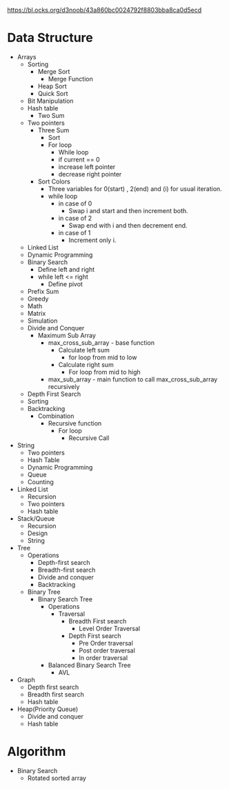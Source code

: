 https://bl.ocks.org/d3noob/43a860bc0024792f8803bba8ca0d5ecd

# Data Structure 
* Arrays
    * Sorting
        * Merge Sort
            * Merge Function
        * Heap Sort
        * Quick Sort
    * Bit Manipulation
    * Hash table
        * Two Sum
    * Two pointers
        * Three Sum
            * Sort
            * For loop
                * While loop
                * if current == 0
                * increase left pointer
                * decrease right pointer
        * Sort Colors
            * Three variables for 0(start) , 2(end) and (i) for usual iteration.
            * while loop
                * in case of 0
                    * Swap i and start and then increment both.
                * in case of 2
                    * Swap end with i and then decrement end.
                * in case of 1
                    * Increment only i.
    * Linked List
    * Dynamic Programming
    * Binary Search
        * Define left and right
        * while left <= right
            * Define pivot
    * Prefix Sum
    * Greedy
    * Math
    * Matrix
    * Simulation
    * Divide and Conquer
        * Maximum Sub Array
            * max_cross_sub_array - base function
                * Calculate left sum
                    * for loop from mid to low
                * Calculate right sum
                    * For loop from mid to high
            * max_sub_array - main function to call max_cross_sub_array recursively
    * Depth First Search
    * Sorting
    * Backtracking
        * Combination
            * Recursive function
                * For loop
                    * Recursive Call
* String
    * Two pointers
    * Hash Table
    * Dynamic Programming
    * Queue
    * Counting
* Linked List
    * Recursion
    * Two pointers
    * Hash table
* Stack/Queue
    * Recursion
    * Design
    * String
* Tree
    * Operations
        * Depth-first search
        * Breadth-first search 
        * Divide and conquer
        * Backtracking
    * Binary Tree
        * Binary Search Tree
            * Operations
                * Traversal
                    * Breadth First search
                        * Level Order Traversal
                    * Depth First search
                        * Pre Order traversal
                        * Post order traversal
                        * In order traversal
            * Balanced Binary Search Tree
                * AVL
* Graph
    * Depth first search
    * Breadth first search
    * Hash table
* Heap(Priority Queue)
    * Divide and conquer
    * Hash table


# Algorithm

* Binary Search
    * Rotated sorted array
